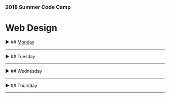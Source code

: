 ### 2018 Summer Code Camp
# Web Design

:arrow_forward: ## [Monday](pages/monday.md)

***

:arrow_forward: ## Tuesday

***

:arrow_forward: ## Wednesday

***

:arrow_forward: ## Thursday

***
